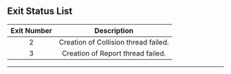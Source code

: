 ## Exit Status List

| Exit Number |             Description              |
|:-----------:|:------------------------------------:|
|      2      | Creation of Collision thread failed. |
|      3      |  Creation of Report thread failed.   |

---
